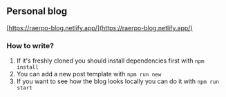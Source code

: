 ## Personal blog
[https://raerpo-blog.netlify.app/](https://raerpo-blog.netlify.app/)

### How to write?

1. If it's freshly cloned you should install dependencies first with `npm install`
2. You can add a new post template with `npm run new`
3. If you want to see how the blog looks locally you can do it with `npm run start`